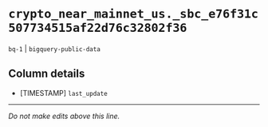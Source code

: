 # `crypto_near_mainnet_us._sbc_e76f31c507734515af22d76c32802f36`
`bq-1` | `bigquery-public-data`

## Column details
* [TIMESTAMP] `last_update`

-------------------------------------------------------------------------------
*Do not make edits above this line.*
